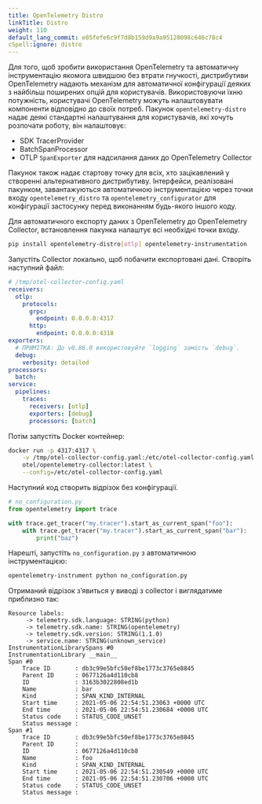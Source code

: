 ```yaml
---
title: OpenTelemetry Distro
linkTitle: Distro
weight: 110
default_lang_commit: e05fefe6c9f7d8b159d9a9a95128098c646c78c4
cSpell:ignore: distro
---
```


Для того, щоб зробити використання OpenTelemetry та автоматичну інструментацію якомога швидшою без втрати гнучкості, дистрибутиви OpenTelemetry надають механізм для автоматичної конфігурації деяких з найбільш поширених опцій для користувачів. Використовуючи їхню потужність, користувачі OpenTelemetry можуть налаштовувати компоненти відповідно до своїх потреб. Пакунок `opentelemetry-distro` надає деякі стандартні налаштування для користувачів, які хочуть розпочати роботу, він налаштовує:

- SDK TracerProvider
- BatchSpanProcessor
- OTLP `SpanExporter` для надсилання даних до OpenTelemetry Collector

Пакунок також надає стартову точку для всіх, хто зацікавлений у створенні альтернативного дистрибутиву. Інтерфейси, реалізовані пакунком, завантажуються автоматичною інструментацією через точки входу `opentelemetry_distro` та `opentelemetry_configurator` для конфігурації застосунку перед виконанням будь-якого іншого коду.

Для автоматичного експорту даних з OpenTelemetry до OpenTelemetry Collector, встановлення пакунка налаштує всі необхідні точки входу.

```sh
pip install opentelemetry-distro[otlp] opentelemetry-instrumentation
```

Запустіть Collector локально, щоб побачити експортовані дані. Створіть наступний файл:

```yaml
# /tmp/otel-collector-config.yaml
receivers:
  otlp:
    protocols:
      grpc:
        endpoint: 0.0.0.0:4317
      http:
        endpoint: 0.0.0.0:4318
exporters:
  # ПРИМІТКА: До v0.86.0 використовуйте `logging` замість `debug`.
  debug:
    verbosity: detailed
processors:
  batch:
service:
  pipelines:
    traces:
      receivers: [otlp]
      exporters: [debug]
      processors: [batch]
```

Потім запустіть Docker контейнер:

```sh
docker run -p 4317:4317 \
    -v /tmp/otel-collector-config.yaml:/etc/otel-collector-config.yaml \
    otel/opentelemetry-collector:latest \
    --config=/etc/otel-collector-config.yaml
```

Наступний код створить відрізок без конфігурації.

```python
# no_configuration.py
from opentelemetry import trace

with trace.get_tracer("my.tracer").start_as_current_span("foo"):
    with trace.get_tracer("my.tracer").start_as_current_span("bar"):
        print("baz")
```

Нарешті, запустіть `no_configuration.py` з автоматичною інструментацією:

```sh
opentelemetry-instrument python no_configuration.py
```

Отриманий відрізок зʼявиться у виводі з collector і виглядатиме приблизно так:

```nocode
Resource labels:
     -> telemetry.sdk.language: STRING(python)
     -> telemetry.sdk.name: STRING(opentelemetry)
     -> telemetry.sdk.version: STRING(1.1.0)
     -> service.name: STRING(unknown_service)
InstrumentationLibrarySpans #0
InstrumentationLibrary __main__
Span #0
    Trace ID       : db3c99e5bfc50ef8be1773c3765e8845
    Parent ID      : 0677126a4d110cb8
    ID             : 3163b3022808ed1b
    Name           : bar
    Kind           : SPAN_KIND_INTERNAL
    Start time     : 2021-05-06 22:54:51.23063 +0000 UTC
    End time       : 2021-05-06 22:54:51.230684 +0000 UTC
    Status code    : STATUS_CODE_UNSET
    Status message :
Span #1
    Trace ID       : db3c99e5bfc50ef8be1773c3765e8845
    Parent ID      :
    ID             : 0677126a4d110cb8
    Name           : foo
    Kind           : SPAN_KIND_INTERNAL
    Start time     : 2021-05-06 22:54:51.230549 +0000 UTC
    End time       : 2021-05-06 22:54:51.230706 +0000 UTC
    Status code    : STATUS_CODE_UNSET
    Status message :
```
